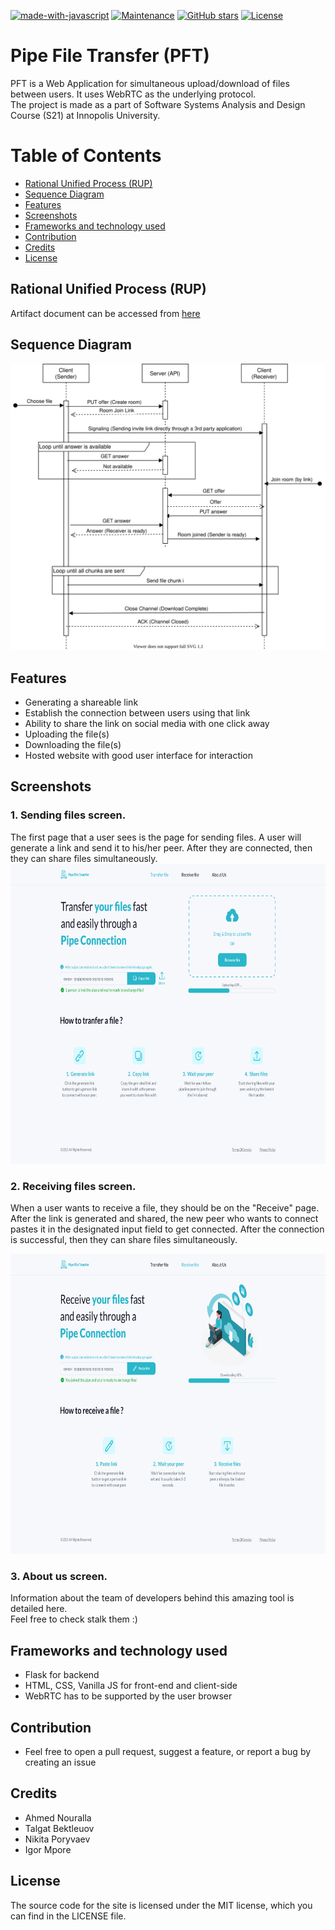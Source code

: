 [![made-with-javascript](https://img.shields.io/badge/Made%20with-JavaScript-f7df1e.svg)](https://www.javascript.com)
[![Maintenance](https://img.shields.io/badge/Maintained%3F-yes-green.svg)](https://GitHub.com/Naereen/StrapDown.js/graphs/commit-activity)
[![GitHub stars](https://img.shields.io/github/stars/Sh3b0/pft)](https://github.com/Sh3B0/pft/)
[![License](https://img.shields.io/badge/license-MIT-green.svg)](https://github.com/yegor256/takes/blob/master/LICENSE.txt)

# Pipe File Transfer (PFT)
PFT is a Web Application for simultaneous upload/download of files between users. It uses WebRTC as the underlying protocol.  
The project is made as a part of Software Systems Analysis and Design Course (S21) at Innopolis University.  

# Table of Contents
- [Rational Unified Process (RUP)](https://github.com/Sh3B0/pft#Rational%20Unified%20Process%20(RUP))
- [Sequence Diagram](https://github.com/Sh3B0/pft#Sequence%20Diagram)
- [Features](https://github.com/Sh3B0/pft#Features)
- [Screenshots](https://github.com/Sh3B0/pft#Screenshots)
- [Frameworks and technology used](https://github.com/Sh3B0/pft#Frameworks%20and%20technology%20used)
- [Contribution](https://github.com/Sh3B0/pft#Contribution)
- [Credits](https://github.com/Sh3B0/pft#Credits)
- [License](https://github.com/Sh3B0/pft#License)

## Rational Unified Process (RUP)
Artifact document can be accessed from [here](https://docs.google.com/document/d/1GqM4aWmn1mIMESfchbyP4V_1bdpMjHSS/edit?usp=sharing&ouid=115455970424621213111&rtpof=true&sd=true)

## Sequence Diagram
<img src="./Screenshots/Sequence_Diagram.svg">

## Features
* Generating a shareable link
* Establish the connection between users using that link
* Ability to share the link on social media with one click away
* Uploading the file(s)
* Downloading the file(s)
* Hosted website with good user interface for interaction

## Screenshots 

### 1. Sending files screen.
The first page that a user sees is the page for sending files. A user will generate a link and send it to his/her peer. After they are connected, then they can share files simultaneously.
<img src="Screenshots/Transfer_file.png" width="720" height="480" />

### 2. Receiving files screen.<br />
When a user wants to receive a file, they should be on the "Receive" page. After the link is generated and shared, the new peer who wants to connect pastes it in the designated input field to get connected. After the connection is successful, then they can share files simultaneously.

<img src="Screenshots/Receive_file.png" width="720" height="480" />

### 3. About us screen.
Information about the team of developers behind this amazing tool is detailed here.  
Feel free to check stalk them :)

## Frameworks and technology used
- Flask for backend  
- HTML, CSS, Vanilla JS for front-end and client-side  
- WebRTC has to be supported by the user browser

## Contribution
- Feel free to open a pull request, suggest a feature, or report a bug by creating an issue   

## Credits
- Ahmed Nouralla
- Talgat Bektleuov
- Nikita Poryvaev
- Igor Mpore

## License
The source code for the site is licensed under the MIT license, which you can find in the LICENSE file.   

